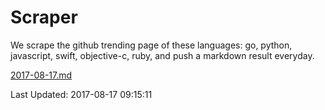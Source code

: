 # Scraper

We scrape the github trending page of these languages: go, python, javascript, swift, objective-c, ruby, and push a markdown result everyday.

[2017-08-17.md](https://github.com/henson/Scraper/blob/master/2017-08-17.md)

Last Updated: 2017-08-17 09:15:11